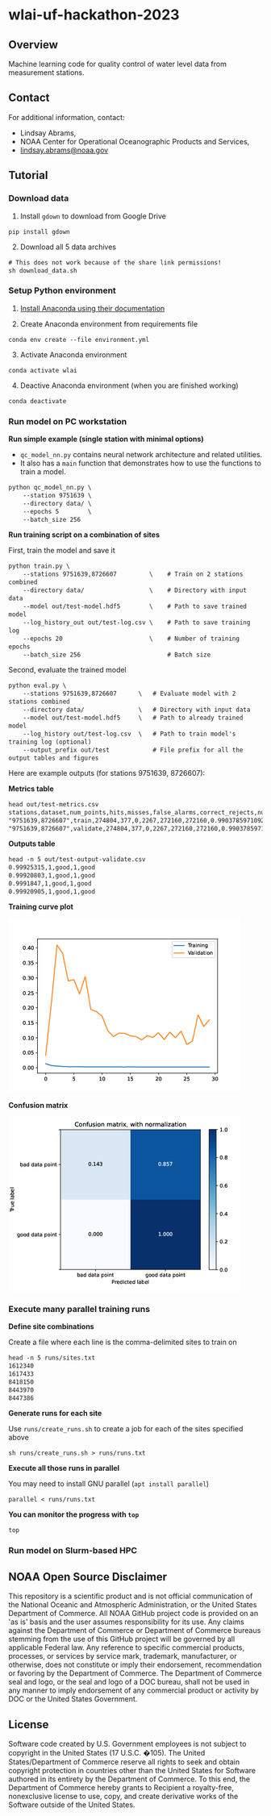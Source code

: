 # wlai-uf-hackathon-2023

## Overview

Machine learning code for quality control of water level data from measurement stations.

## Contact

For additional information, contact:

- Lindsay Abrams,
- NOAA Center for Operational Oceanographic Products and Services,
- lindsay.abrams@noaa.gov

## Tutorial

### Download data

1) Install `gdown` to download from Google Drive
<!-- end of the list -->

    pip install gdown


2) Download all 5 data archives 
<!-- end of the list -->

    # This does not work because of the share link permissions! 
    sh download_data.sh


### Setup Python environment 

1) [Install Anaconda using their documentation](https://docs.anaconda.com/free/anaconda/install/linux/)


2) Create Anaconda environment from requirements file
<!-- end of the list -->

    conda env create --file environment.yml


3) Activate Anaconda environment
<!-- end of the list -->

    conda activate wlai


4) Deactive Anaconda environment (when you are finished working)
<!-- end of the list -->

    conda deactivate


### Run model on PC workstation

**Run simple example (single station with minimal options)**

- `qc_model_nn.py` contains neural network architecture and related utilities.
- It also has a `main` function that demonstrates how to use the functions to train a model.
<!-- end of the list -->

    python qc_model_nn.py \ 
        --station 9751639 \
        --directory data/ \
        --epochs 5        \
        --batch_size 256

**Run training script on a combination of sites**
<!-- end of the list -->

First, train the model and save it

    python train.py \
        --stations 9751639,8726607         \    # Train on 2 stations combined
        --directory data/                  \    # Directory with input data
        --model out/test-model.hdf5        \    # Path to save trained model
        --log_history_out out/test-log.csv \    # Path to save training log
        --epochs 20                        \    # Number of training epochs
        --batch_size 256                        # Batch size

Second, evaluate the trained model

    python eval.py \
        --stations 9751639,8726607      \   # Evaluate model with 2 stations combined
        --directory data/               \   # Directory with input data
        --model out/test-model.hdf5     \   # Path to already trained model
        --log_history out/test-log.csv  \   # Path to train model's training log (optional)
        --output_prefix out/test            # File prefix for all the output tables and figures

Here are example outputs (for stations 9751639, 8726607):

**Metrics table**

    head out/test-metrics.csv
    stations,dataset,num_points,hits,misses,false_alarms,correct_rejects,num_good_targets,prop_good_targets,num_bad_targets,prop_good_targets,accuracy,accuracy_bad_points,area_under_roc,prop_bad_targets
    "9751639,8726607",train,274804,377,0,2267,272160,272160,0.9903785971092124,2644,0.9903785971092124,0.9917504839813103,0.9917504839813103,0.993912049683109,0.009621402890787617
    "9751639,8726607",validate,274804,377,0,2267,272160,272160,0.9903785971092124,2644,0.9903785971092124,0.9917504839813103,0.9917504839813103,0.993912049683109,0.009621402890787617

**Outputs table**

    head -n 5 out/test-output-validate.csv
    0.99925315,1,good,1,good
    0.99920803,1,good,1,good
    0.9991847,1,good,1,good
    0.99920905,1,good,1,good

**Training curve plot**

![Training curve](out/test-training_curve.png)

**Confusion matrix**

![Confusion matrix](out/test-confusionmatrix-validate.png)

### Execute many parallel training runs

**Define site combinations**

Create a file where each line is the comma-delimited sites to train on

    head -n 5 runs/sites.txt
    1612340
    1617433
    8418150
    8443970
    8447386


**Generate runs for each site**

Use `runs/create_runs.sh` to create a job for each of the sites specified above

    sh runs/create_runs.sh > runs/runs.txt


**Execute all those runs in parallel**

You may need to install GNU parallel (`apt install parallel`)

    parallel < runs/runs.txt


**You can monitor the progress with `top`**

    top


### Run model on Slurm-based HPC


## NOAA Open Source Disclaimer

This repository is a scientific product and is not official communication of the National Oceanic and Atmospheric Administration, or the United States Department of Commerce. All NOAA GitHub project code is provided on an 'as is' basis and the user assumes responsibility for its use. Any claims against the Department of Commerce or Department of Commerce bureaus stemming from the use of this GitHub project will be governed by all applicable Federal law. Any reference to specific commercial products, processes, or services by service mark, trademark, manufacturer, or otherwise, does not constitute or imply their endorsement, recommendation or favoring by the Department of Commerce. The Department of Commerce seal and logo, or the seal and logo of a DOC bureau, shall not be used in any manner to imply endorsement of any commercial product or activity by DOC or the United States Government.

## License

Software code created by U.S. Government employees is not subject to copyright in the United States (17 U.S.C. �105). The United States/Department of Commerce reserve all rights to seek and obtain copyright protection in countries other than the United States for Software authored in its entirety by the Department of Commerce. To this end, the Department of Commerce hereby grants to Recipient a royalty-free, nonexclusive license to use, copy, and create derivative works of the Software outside of the United States.
